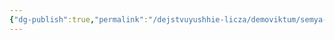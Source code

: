 ```yaml
---
{"dg-publish":true,"permalink":"/dejstvuyushhie-licza/demoviktum/semya-karmannikov/brigitta-fon-in-der-shoven/","dgPassFrontmatter":true}
---
```


